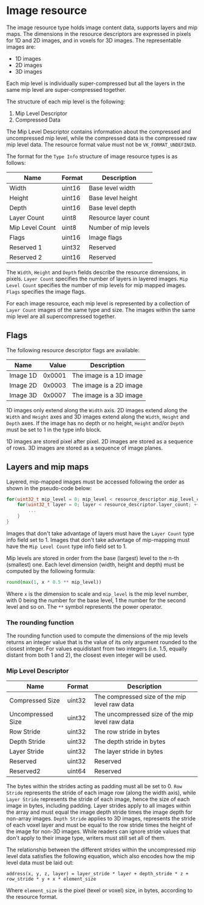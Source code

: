 # Image resource

The image resource type holds image content data, supports layers and mip maps. The dimensions in the resource descriptors are expressed in pixels for 1D and 2D images, and in voxels for 3D images. The representable images are:

* 1D images
* 2D images
* 3D images

Each mip level is individually super-compressed but all the layers in the same mip level are super-compressed together.

The structure of each mip level is the following:

1. Mip Level Descriptor
2. Compressed Data

The Mip Level Descriptor contains information about the compressed and uncompressed mip level, while the compressed data is the compressed raw mip level data. The resource format value must not be `VK_FORMAT_UNDEFINED`.

The format for the `Type Info` structure of image resource types is as follows:

Name                   | Format     | Description
-----------------------|------------|-----------------------------
Width                  | uint16     | Base level width
Height                 | uint16     | Base level height
Depth                  | uint16     | Base level depth
Layer Count            | uint8      | Resource layer count
Mip Level Count        | uint8      | Number of mip levels
Flags                  | uint16     | Image flags
Reserved 1             | uint32     | Reserved
Reserved 2             | uint16     | Reserved

The `Width`, `Height` and `Depth` fields describe the resource dimensions, in pixels.
`Layer Count` specifies the number of layers in layered images.
`Mip Level Count` specifies the number of mip levels for mip mapped images.
`Flags` specifies the image flags.

For each image resource, each mip level is represented by a collection of `Layer Count` images of the same type and size. The images within the same mip level are all supercompressed together.

## Flags

The following resource descriptor flags are available:

Name           | Value     | Description
---------------|----------:|------------------------------------------
Image 1D       | 0x0001    | The image is a 1D image
Image 2D       | 0x0003    | The image is a 2D image
Image 3D       | 0x0007    | The image is a 3D image

1D images only extend along the `Width` axis. 2D images extend along the `Width` and `Height` axes and 3D images extend along the `Width`, `Height` and `Depth` axes. If the image has no depth or no height, `Height` and/or `Depth` must be set to 1 in the type info block.

1D images are stored pixel after pixel. 2D images are stored as a sequence of rows. 3D images are stored as a sequence of image planes.

## Layers and mip maps

Layered, mip-mapped images must be accessed following the order as shown in the pseudo-code below:

```C
for(uint32_t mip_level = 0; mip_level < resource_descriptor.mip_level_count; ++mip_level) {
    for(uint32_t layer = 0; layer < resource_descriptor.layer_count; ++layer) {
        ...
    }
}
```

Images that don't take advantage of layers must have the `Layer Count` type info field set to 1.
Images that don't take advantage of mip-mapping must have the `Mip Level Count` type info field set to 1.

Mip levels are stored in order from the base (largest) level to the n-th (smallest) one. Each level dimension (width, height and depth) must be computed by the following formula:

```python
round(max(1, x * 0.5 ** mip_level))
```

Where `x` is the dimension to scale and `mip_level` is the mip level number, with 0 being the number for the base level, 1 the number for the second level and so on. The `**` symbol represents the power operator.

### The rounding function

The rounding function used to compute the dimensions of the mip levels returns an integer value that is the value of its only argument rounded to the closest integer. For values equidistant from two integers (i.e. 1.5, equally distant from both 1 and 2), the closest even integer will be used.

### Mip Level Descriptor

Name                   | Format  | Description
-----------------------|---------|-----------------------------
Compressed Size        | uint32  | The compressed size of the mip level raw data
Uncompressed Size      | uint32  | The uncompressed size of the mip level raw data
Row Stride             | uint32  | The row stride in bytes
Depth Stride           | uint32  | The depth stride in bytes
Layer Stride           | uint32  | The layer stride in bytes
Reserved               | uint32  | Reserved
Reserved2              | uint64  | Reserved

The bytes within the strides acting as padding must all be set to 0. `Row Stride` represents the stride of each image row (along the width axis), while `Layer Stride` represents the stride of each image, hence the size of each image in bytes, including padding. Layer strides apply to all images within the array and must equal the image depth stride times the image depth for non-array images. `Depth Stride` applies to 3D images, represents the stride of each voxel layer and must be equal to the row stride times the height of the image for non-3D images. While readers can ignore stride values that don't apply to their image type, writers must still set all of them.

The relationship between the different strides within the uncompressed mip level data satisfies the following equation, which also encodes how the mip level data must be laid out:

```
address(x, y, z, layer) = layer_stride * layer + depth_stride * z + row_stride * y + x * element_size
```

Where `element_size` is the pixel (texel or voxel) size, in bytes, according to the resource format.
